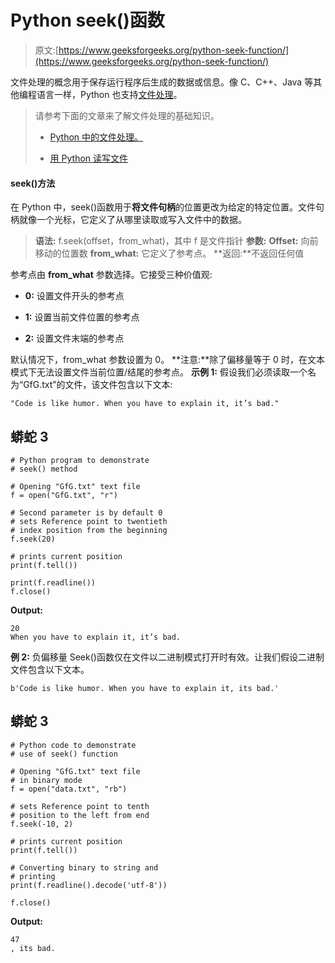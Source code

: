 # Python seek()函数

> 原文:[https://www.geeksforgeeks.org/python-seek-function/](https://www.geeksforgeeks.org/python-seek-function/)

文件处理的概念用于保存运行程序后生成的数据或信息。像 C、C++、Java 等其他编程语言一样，Python 也支持[文件处理](https://www.geeksforgeeks.org/file-handling-python/)。

> 请参考下面的文章来了解文件处理的基础知识。
> 
> *   [Python 中的文件处理。](https://www.geeksforgeeks.org/file-handling-python/)
>     
> *   [用 Python 读写文件](https://www.geeksforgeeks.org/reading-writing-text-files-python/)

#### seek()方法

在 Python 中，seek()函数用于**将文件句柄**的位置更改为给定的特定位置。文件句柄就像一个光标，它定义了从哪里读取或写入文件中的数据。

> **语法:** f.seek(offset，from_what)，其中 f 是文件指针
> **参数:**
> **Offset:** 向前移动的位置数
> **from_what:** 它定义了参考点。
> **返回:**不返回任何值

参考点由 **from_what** 参数选择。它接受三种价值观:

*   **0:** 设置文件开头的参考点

*   **1:** 设置当前文件位置的参考点

*   **2:** 设置文件末端的参考点

默认情况下，from_what 参数设置为 0。
**注意:**除了偏移量等于 0 时，在文本模式下无法设置文件当前位置/结尾的参考点。
**示例 1:** 假设我们必须读取一个名为“GfG.txt”的文件，该文件包含以下文本:

```
"Code is like humor. When you have to explain it, it’s bad."    
```

## 蟒蛇 3

```
# Python program to demonstrate
# seek() method

# Opening "GfG.txt" text file
f = open("GfG.txt", "r")

# Second parameter is by default 0
# sets Reference point to twentieth
# index position from the beginning
f.seek(20)

# prints current position
print(f.tell())

print(f.readline())
f.close()
```

**Output:**

```
20
When you have to explain it, it’s bad.
```

**例 2:** 负偏移量 Seek()函数仅在文件以二进制模式打开时有效。让我们假设二进制文件包含以下文本。

```
b'Code is like humor. When you have to explain it, its bad.'
```

## 蟒蛇 3

```
# Python code to demonstrate
# use of seek() function

# Opening "GfG.txt" text file
# in binary mode
f = open("data.txt", "rb")

# sets Reference point to tenth
# position to the left from end
f.seek(-10, 2)

# prints current position
print(f.tell())

# Converting binary to string and
# printing
print(f.readline().decode('utf-8'))

f.close()
```

**Output:** 

```
47
, its bad.
```